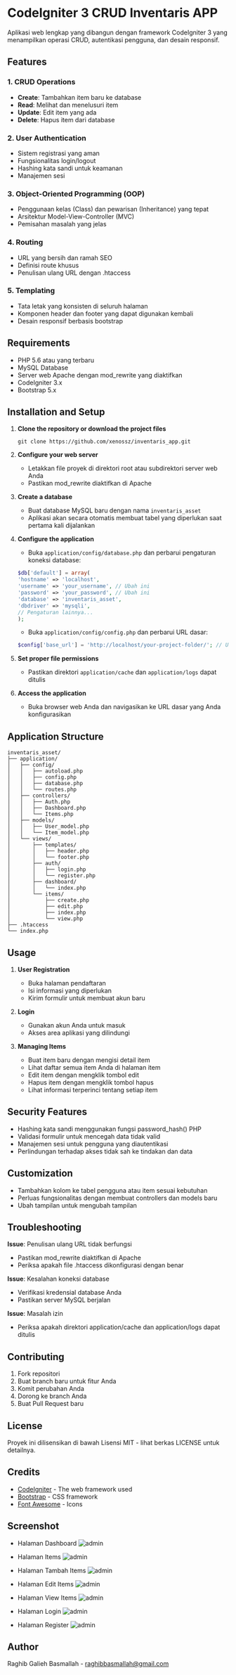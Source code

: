 # CodeIgniter 3 CRUD Inventaris APP

Aplikasi web lengkap yang dibangun dengan framework CodeIgniter 3 yang menampilkan operasi CRUD, autentikasi pengguna, dan desain responsif.

## Features

### 1. CRUD Operations
* **Create**: Tambahkan item baru ke database
* **Read**: Melihat dan menelusuri item
* **Update**: Edit item yang ada
* **Delete**: Hapus item dari database

### 2. User Authentication
* Sistem registrasi yang aman
* Fungsionalitas login/logout
* Hashing kata sandi untuk keamanan
* Manajemen sesi

### 3. Object-Oriented Programming (OOP)
* Penggunaan kelas (Class) dan pewarisan (Inheritance) yang tepat
* Arsitektur Model-View-Controller (MVC)
* Pemisahan masalah yang jelas

### 4. Routing
* URL yang bersih dan ramah SEO
* Definisi route khusus
* Penulisan ulang URL dengan .htaccess

### 5. Templating
* Tata letak yang konsisten di seluruh halaman
* Komponen header dan footer yang dapat digunakan kembali
* Desain responsif berbasis bootstrap

## Requirements

* PHP 5.6 atau yang terbaru
* MySQL Database
* Server web Apache dengan mod_rewrite yang diaktifkan
* CodeIgniter 3.x
* Bootstrap 5.x

## Installation and Setup

1. **Clone the repository or download the project files**
   ```
   git clone https://github.com/xenossz/inventaris_app.git
   ```

2. **Configure your web server**
   * Letakkan file proyek di direktori root atau subdirektori server web Anda
   * Pastikan mod_rewrite diaktifkan di Apache

3. **Create a database**
   * Buat database MySQL baru dengan nama `inventaris_asset`
   * Aplikasi akan secara otomatis membuat tabel yang diperlukan saat pertama kali dijalankan

4. **Configure the application**
   * Buka `application/config/database.php` dan perbarui pengaturan koneksi database:
   ```php
   $db['default'] = array(
   'hostname' => 'localhost',
   'username' => 'your_username', // Ubah ini
   'password' => 'your_password', // Ubah ini
   'database' => 'inventaris_asset',
   'dbdriver' => 'mysqli',
   // Pengaturan lainnya...
   );
   ```
   * Buka `application/config/config.php` dan perbarui URL dasar:
   ```php
   $config['base_url'] = 'http://localhost/your-project-folder/'; // Ubah ini
   ```

5. **Set proper file permissions**
   * Pastikan direktori `application/cache` dan `application/logs` dapat ditulis

6. **Access the application**
   * Buka browser web Anda dan navigasikan ke URL dasar yang Anda konfigurasikan

## Application Structure

```
inventaris_asset/
├── application/
│   ├── config/
│   │   ├── autoload.php
│   │   ├── config.php
│   │   ├── database.php
│   │   └── routes.php
│   ├── controllers/
│   │   ├── Auth.php
│   │   ├── Dashboard.php
│   │   └── Items.php
│   ├── models/
│   │   ├── User_model.php
│   │   └── Item_model.php
│   └── views/
│       ├── templates/
│       │   ├── header.php
│       │   └── footer.php
│       ├── auth/
│       │   ├── login.php
│       │   └── register.php
│       ├── dashboard/
│       │   └── index.php
│       └── items/
│           ├── create.php
│           ├── edit.php
│           ├── index.php
│           └── view.php
├── .htaccess
└── index.php
```

## Usage

1. **User Registration**
   * Buka halaman pendaftaran
   * Isi informasi yang diperlukan
   * Kirim formulir untuk membuat akun baru

2. **Login**
   * Gunakan akun Anda untuk masuk
   * Akses area aplikasi yang dilindungi

3. **Managing Items**
   * Buat item baru dengan mengisi detail item
   * Lihat daftar semua item Anda di halaman item
   * Edit item dengan mengklik tombol edit
   * Hapus item dengan mengklik tombol hapus
   * Lihat informasi terperinci tentang setiap item

## Security Features

* Hashing kata sandi menggunakan fungsi password_hash() PHP
* Validasi formulir untuk mencegah data tidak valid
* Manajemen sesi untuk pengguna yang diautentikasi
* Perlindungan terhadap akses tidak sah ke tindakan dan data

## Customization

* Tambahkan kolom ke tabel pengguna atau item sesuai kebutuhan
* Perluas fungsionalitas dengan membuat controllers dan models baru
* Ubah tampilan untuk mengubah tampilan

## Troubleshooting

**Issue**: Penulisan ulang URL tidak berfungsi
* Pastikan mod_rewrite diaktifkan di Apache
* Periksa apakah file .htaccess dikonfigurasi dengan benar

**Issue**: Kesalahan koneksi database
* Verifikasi kredensial database Anda
* Pastikan server MySQL berjalan

**Issue**: Masalah izin
* Periksa apakah direktori application/cache dan application/logs dapat ditulis

## Contributing

1. Fork repositori
2. Buat branch baru untuk fitur Anda
3. Komit perubahan Anda
4. Dorong ke branch Anda
5. Buat Pull Request baru

## License

Proyek ini dilisensikan di bawah Lisensi MIT - lihat berkas LICENSE untuk detailnya.

## Credits

* [CodeIgniter](https://codeigniter.com/) - The web framework used
* [Bootstrap](https://getbootstrap.com/) - CSS framework
* [Font Awesome](https://fontawesome.com/) - Icons

## Screenshot
* Halaman Dashboard
![admin](screenshot/dashboard.png)

* Halaman Items
![admin](screenshot/items.png)

* Halaman Tambah Items
![admin](screenshot/items_add.png)

* Halaman Edit Items
![admin](screenshot/items_edit.png)

* Halaman View Items
![admin](screenshot/items_view.png)

* Halaman Login
![admin](screenshot/login.png)

* Halaman Register
![admin](screenshot/Register.png)

## Author

Raghib Galieh Basmallah - [raghibbasmallah@gmail.com](mailto:raghibbasmallah@gmail.com)

